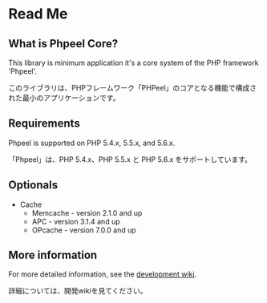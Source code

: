 Read Me
=======

What is Phpeel Core?
------------------

This library is minimum application it's a core system of the PHP framework 'Phpeel'.

このライブラリは、PHPフレームワーク「PHPeel」のコアとなる機能で構成された最小のアプリケーションです。

Requirements
------------

Phpeel is supported on PHP 5.4.x, 5.5.x, and 5.6.x.

「Phpeel」は、PHP 5.4.x、PHP 5.5.x と PHP 5.6.x をサポートしています。

Optionals
---------

* Cache
    * Memcache - version 2.1.0 and up
    * APC - version 3.1.4 and up
    * OPcache - version 7.0.0 and up

More information
----------------

For more detailed information, see the [development wiki](https://github.com/phpeel/phpeel-core/wiki).

詳細については、開発wikiを見てください。
